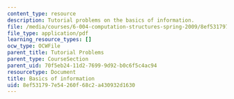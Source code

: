 ```yaml
---
content_type: resource
description: Tutorial problems on the basics of information.
file: /media/courses/6-004-computation-structures-spring-2009/8ef531797e54260f68c2a430932d1630_MIT6_004s09_tutor01.pdf
file_type: application/pdf
learning_resource_types: []
ocw_type: OCWFile
parent_title: Tutorial Problems
parent_type: CourseSection
parent_uid: 70f5eb24-11d2-7699-9d92-b0c6f5c4ac94
resourcetype: Document
title: Basics of information
uid: 8ef53179-7e54-260f-68c2-a430932d1630
---
```

